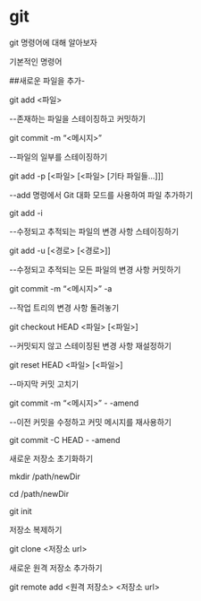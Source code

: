 # git
git 명령어에 대해 알아보자

기본적인 명령어

##새로운 파일을 추가-

git add <파일>

--존재하는 파일을 스테이징하고 커밋하기

git commit -m “<메시지>”

--파일의 일부를 스테이징하기

git add -p [<파일> [<파일> [기타 파일들…]]]

--add 명령에서 Git 대화 모드를 사용하여 파일 추가하기

git add -i

--수정되고 추적되는 파일의 변경 사항 스테이징하기

git add -u [<경로> [<경로>]]

--수정되고 추적되는 모든 파일의 변경 사항 커밋하기

git commit -m “<메시지>” -a

--작업 트리의 변경 사항 돌려놓기

git checkout HEAD <파일> [<파일>]

--커밋되지 않고 스테이징된 변경 사항 재설정하기

git reset HEAD <파일> [<파일>]

--마지막 커밋 고치기

git commit -m “<메시지>” - -amend

--이전 커밋을 수정하고 커밋 메시지를 재사용하기

git commit -C HEAD - -amend

새로운 저장소 초기화하기

mkdir /path/newDir

cd /path/newDir

git init

저장소 복제하기

git clone <저장소 url>

새로운 원격 저장소 추가하기

git remote add <원격 저장소> <저장소 url>
